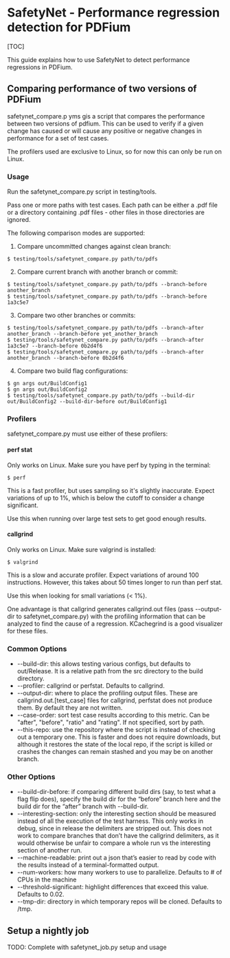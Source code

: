# SafetyNet - Performance regression detection for PDFium

[TOC]

This guide explains how to use SafetyNet to detect performance regressions
in PDFium.

## Comparing performance of two versions of PDFium

safetynet_compare.p yms gis a script that compares the performance between two
versions of pdfium. This can be used to verify if a given change has caused
or will cause any positive or negative changes in performance for a set of test
cases.

The profilers used are exclusive to Linux, so for now this can only be run on
Linux.

### Usage

Run the safetynet_compare.py script in testing/tools.

Pass one or more paths with test cases. Each path can be either a .pdf file or
a directory containing .pdf files - other files in those directories are
ignored.

The following comparison modes are supported:

1. Compare uncommitted changes against clean branch:
```shell
$ testing/tools/safetynet_compare.py path/to/pdfs
```

2. Compare current branch with another branch or commit:
```shell
$ testing/tools/safetynet_compare.py path/to/pdfs --branch-before another_branch
$ testing/tools/safetynet_compare.py path/to/pdfs --branch-before 1a3c5e7
```

3. Compare two other branches or commits:
```shell
$ testing/tools/safetynet_compare.py path/to/pdfs --branch-after another_branch --branch-before yet_another_branch
$ testing/tools/safetynet_compare.py path/to/pdfs --branch-after 1a3c5e7 --branch-before 0b2d4f6
$ testing/tools/safetynet_compare.py path/to/pdfs --branch-after another_branch --branch-before 0b2d4f6
```

4. Compare two build flag configurations:
```shell
$ gn args out/BuildConfig1
$ gn args out/BuildConfig2
$ testing/tools/safetynet_compare.py path/to/pdfs --build-dir out/BuildConfig2 --build-dir-before out/BuildConfig1
```

### Profilers

safetynet_compare.py must use either of these profilers:

#### perf stat

Only works on Linux.
Make sure you have perf by typing in the terminal:
```shell
$ perf
```

This is a fast profiler, but uses sampling so it's slightly inaccurate.
Expect variations of up to 1%, which is below the cutoff to consider a
change significant.

Use this when running over large test sets to get good enough results.

#### callgrind

Only works on Linux.
Make sure valgrind is installed:
```shell
$ valgrind
```

This is a slow and accurate profiler. Expect variations of around 100
instructions. However, this takes about 50 times longer to run than perf stat.

Use this when looking for small variations (< 1%).

One advantage is that callgrind generates callgrind.out files (pass --output-dir
to safetynet_compare.py) with the profiling information that can be analyzed to
find the cause of a regression. KCachegrind is a good visualizer for these
files.

### Common Options
* --build-dir: this allows testing various configs, but defaults to out/Release.
It is a relative path from the src directory to the build directory.
* --profiler: callgrind or perfstat. Defaults to callgrind.
* --output-dir: where to place the profiling output files. These are
callgrind.out.[test_case] files for callgrind, perfstat does not produce them.
By default they are not written.
* --case-order: sort test case results according to this metric. Can be "after",
"before", "ratio" and "rating". If not specified, sort by path.
* --this-repo: use the repository where the script is instead of checking out a
temporary one. This is faster and does not require downloads, but although it
restores the state of the local repo, if the script is killed or crashes the
changes can remain stashed and you may be on another branch.

### Other Options
* --build-dir-before: if comparing different build dirs (say, to test what a
flag flip does), specify the build dir for the “before” branch here and the
build dir for the “after” branch with --build-dir.
* --interesting-section: only the interesting section should be measured instead
of all the execution of the test harness. This only works in debug, since in
release the delimiters are stripped out. This does not work to compare branches
that don’t have the callgrind delimiters, as it would otherwise be unfair to
compare a whole run vs the interesting section of another run.
* --machine-readable: print out a json that’s easier to read by code with the
results instead of a terminal-formatted output.
* --num-workers: how many workers to use to parallelize. Defaults to # of CPUs
in the machine
* --threshold-significant: highlight differences that exceed this value.
Defaults to 0.02.
* --tmp-dir: directory in which temporary repos will be cloned. Defaults to
/tmp.


## Setup a nightly job

TODO: Complete with safetynet_job.py setup and usage
